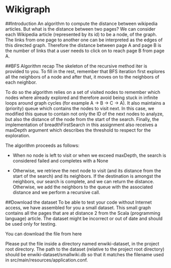 # Wikigraph

##Introduction
An algorithm to compute the distance between wikipedia articles.
But what is the distance between two pages? We can consider each Wikipedia article (represented by its id) to be a node, of the graph. The links from one page to another one can be interpreted as the edges of this directed graph. Therefore the distance between page A and page B is the number of links that a user needs to click on to reach page B from page A.

##BFS Algorithm recap
The skeleton of the recursive method iter is provided to you. To fill in the rest, remember that BFS iteration first explores all the neighbors of a node and after that, it moves on to the neighbors of each neighbor.

To do so the algorithm relies on a set of visited nodes to remember which nodes where already explored and therefore avoid being stuck in infinite loops around graph cycles (for example A -> B -> C -> A). It also maintains a (priority) queue which contains the nodes to visit next. In this case, we modified this queue to contain not only the ID of the next nodes to analyze, but also the distance of the node from the start of the search. Finally, the implementation of breadthFirstSearch in this assignment also receives a maxDepth argument which describes the threshold to respect for the exploration.

The algorithm proceeds as follows:

- When no node is left to visit or when we exceed maxDepth, the search is considered failed and completes with a None

- Otherwise, we retrieve the next node to visit (and its distance from the start of the search) and its neighbors. If the destination is amongst the neighbors, our search is complete, and we can return the distance. Otherwise, we add the neighbors to the queue with the associated distance and we perform a recursive call.

##Download the dataset
To be able to test your code without Internet access, we have assembled for you a small dataset. This small graph contains all the pages that are at distance 2 from the Scala (programming language) article. The dataset might be incorrect or out of date and should be used only for testing.

You can download the file from here

Please put the file inside a directory named enwiki-dataset, in the project root directory. The path to the dataset (relative to the project root directory) should be enwiki-dataset/smallwiki.db so that it matches the filename used in src/main/resources/application.conf.

